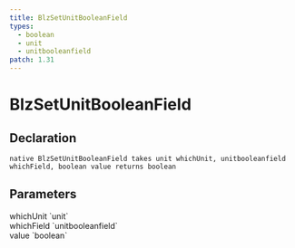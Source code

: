 ```yaml
---
title: BlzSetUnitBooleanField
types:
  - boolean
  - unit
  - unitbooleanfield
patch: 1.31
---
```


# BlzSetUnitBooleanField

## Declaration

```
native BlzSetUnitBooleanField takes unit whichUnit, unitbooleanfield whichField, boolean value returns boolean
```

## Parameters
<dl>
  <dt>whichUnit `unit`</dt>
  <dd></dd>

  <dt>whichField `unitbooleanfield`</dt>
  <dd></dd>

  <dt>value `boolean`</dt>
  <dd></dd>
</dl>